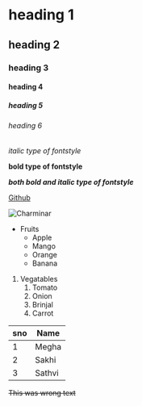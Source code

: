 # heading 1
## heading 2
### heading 3
#### heading 4
##### heading 5
###### heading 6
*italic type of fontstyle*

**bold type of fontstyle**

***both bold and italic type of fontstyle***

[Github](https://github.com/)

![Charminar](https://image.shutterstock.com/image-photo/hyderabadindia-august-29-charminar-hyderabad-260nw-245180473.jpg)

* Fruits
   * Apple
   * Mango
   * Orange
   * Banana
1. Vegatables
    1. Tomato
    2. Onion
    3. Brinjal
    4. Carrot
  
 sno|Name
 ----|----
 1|Megha
 2|Sakhi
 3|Sathvi
 
~~This was wrong text~~


